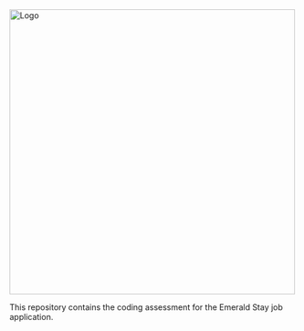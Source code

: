 
<img src="public/logo.svg" alt="Logo" width="500">

<br />

This repository contains the coding assessment for the Emerald Stay job application.

